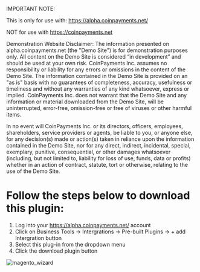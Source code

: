 IMPORTANT NOTE:

This is only for use with: https://alpha.coinpayments.net/

NOT for use with https://coinpayments.net

Demonstration Website Disclaimer: The information presented on alpha.coinpayments.net (the "Demo Site") is for demonstration purposes only. All content on the Demo Site is considered “in development” and should be used at your own risk. CoinPayments Inc. assumes no responsibility or liability for any errors or omissions in the content of the Demo Site. The information contained in the Demo Site is provided on an "as is" basis with no guarantees of completeness, accuracy, usefulness or timeliness and without any warranties of any kind whatsoever, express or implied. CoinPayments Inc. does not warrant that the Demo Site and any information or material downloaded from the Demo Site, will be uninterrupted, error-free, omission-free or free of viruses or other harmful items.

In no event will CoinPayments Inc. or its directors, officers, employees, shareholders, service providers or agents, be liable to you, or anyone else, for any decision(s) made or action(s) taken in reliance upon the information contained in the Demo Site, nor for any direct, indirect, incidental, special, exemplary, punitive, consequential, or other damages whatsoever (including, but not limited to, liability for loss of use, funds, data or profits) whether in an action of contract, statute, tort or otherwise, relating to the use of the Demo Site.

# Follow the steps below to download this plugin:
  
1. Log into your https://alpha.coinpayments.net/ account
2. Click on Business Tools -> Intergrations -> Pre-built Plugins -> + add Intergration button
3. Select this plug-in from the dropdown menu
4. Click the download plugin button  

![magento_wizard](https://user-images.githubusercontent.com/52743085/115864812-16a97a80-a440-11eb-9207-721591e4a4c3.png)
